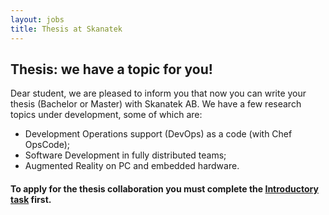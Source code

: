 ```yaml
---
layout: jobs 
title: Thesis at Skanatek 
---
```


## Thesis: we have a topic for you!

Dear student, we are pleased to inform you that now you can write your thesis (Bachelor or Master) with Skanatek AB. We have a few research topics under development, some of which are:

- Development Operations support (DevOps) as a code (with Chef OpsCode);
- Software Development in fully distributed teams;
- Augmented Reality on PC and embedded hardware.

#### To apply for the thesis collaboration you must complete the [Introductory task](introductory-task.html) first.


